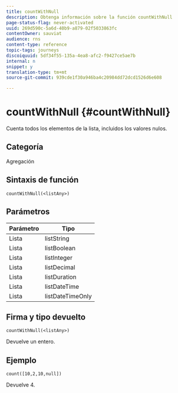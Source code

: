 ```yaml
---
title: countWithNull
description: Obtenga información sobre la función countWithNull
page-status-flag: never-activated
uuid: 269d590c-5a6d-40b9-a879-02f5033863fc
contentOwner: sauviat
audience: rns
content-type: reference
topic-tags: journeys
discoiquuid: 5df34f55-135a-4ea8-afc2-f9427ce5ae7b
internal: n
snippet: y
translation-type: tm+mt
source-git-commit: 939cde1f30a946ba4c20984dd72dcd1526d6e608

---
```



# countWithNull {#countWithNull}

Cuenta todos los elementos de la lista, incluidos los valores nulos.

## Categoría

Agregación

## Sintaxis de función

`countWithNull(<listAny>)`

## Parámetros

| Parámetro | Tipo |
|-----------|------------------|
| Lista | listString |
| Lista | listBoolean |
| Lista | listInteger |
| Lista | listDecimal |
| Lista | listDuration |
| Lista | listDateTime |
| Lista | listDateTimeOnly |

## Firma y tipo devuelto

`countWithNull(<listAny>)`

Devuelve un entero.

## Ejemplo

`count([10,2,10,null])`

Devuelve 4.
